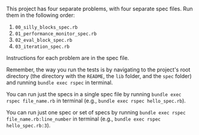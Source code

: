 This project has four separate problems, with four separate spec files. Run
them in the following order:

1. `00_silly_blocks_spec.rb`
1. `01_performance_monitor_spec.rb`
1. `02_eval_block_spec.rb`
1. `03_iteration_spec.rb`

Instructions for each problem are in the spec file.

Remember, the way you run the tests is by navigating to the project's root
directory (the directory with the `README`, the `lib` folder, and the `spec`
folder) and running `bundle exec rspec` in terminal.

You can run just the specs in a single spec file by running `bundle exec rspec
file_name.rb` in terminal (e.g., `bundle exec rspec
hello_spec.rb`).

You can run just one spec or set of specs by running `bundle exec rspec
file_name.rb:line_number` in terminal (e.g., `bundle exec rspec
hello_spec.rb:3`).